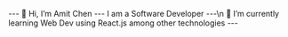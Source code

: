 --- 👋 Hi, I’m Amit Chen ---
I am a Software Developer ---\n
🌱 I’m currently learning Web Dev using React.js among other technologies --- 

